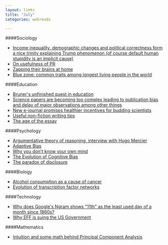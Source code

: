 ```yaml
---
layout: links
title: "July"
categories: webreads

---
```


####Sociology
  * [Income inequality, demographic changes and political correctness form a nice trinity explaining Trump phenomenon (of course default human stupidity is an implicit cause)](http://www.nytimes.com/2016/07/07/opinion/campaign-stops/how-falling-behind-the-joneses-fueled-the-rise-of-trump.html)  
  * [On usefulness of PR](http://www.paulgraham.com/submarine.html)
  * [Zapping their brains at home](http://www.nytimes.com/2016/07/24/opinion/sunday/zapping-their-brains-at-home.html)
  * [Blue zone: common traits among longest living people in the world](https://en.wikipedia.org/wiki/Blue_Zone)

####Education
  * [Bruner's unfinished quest in education](http://www.theatlantic.com/education/archive/2016/06/an-unfinished-quest-in-education/486074/)
  * [Science papers are becoming too complex leading to publication bias and delay of major observations among other things](https://www.statnews.com/2016/07/01/research-papers-science-complex/)
  * [New e-journal promises healthier incentives for budding scientists](https://www.statnews.com/2016/07/07/wellcome-trust-preprint/)
  * [Useful non-fiction writing tips](http://slatestarcodex.com/2016/02/20/writing-advice/)
  * [The age of the essay](http://www.paulgraham.com/essay.html)

####Psychology
  * [Argumentative theory of reasoning, interview with Hugo Mercier](https://www.edge.org/conversation/hugo_mercier-the-argumentative-theory)
  * [Adaptive Bias](https://en.wikipedia.org/wiki/Adaptive_bias)
  * [Why you don't know your own mind](http://www.nytimes.com/2016/07/18/opinion/why-you-dont-know-your-own-mind.html)
  * [The Evolution of Cognitive Bias][1]
  * [The paradox of disclosure](http://www.nytimes.com/2016/07/10/opinion/sunday/the-paradox-of-disclosure.html)

[1]:{{site.url}}/papers/evo_cognitiveBias.pdf

####Biology
  * [Alcohol consumption as a cause of cancer](http://onlinelibrary.wiley.com/doi/10.1111/add.13477/full)
  * [Evolution of transcription factor networks](http://www.cell.com/cell/fulltext/S0092-86741500431-6)

####Technology
  * [Why does Google's Ngram shows "11th" as the least used day of a month since 1860s?](http://drhagen.com/blog/the-missing-11th-of-the-month/)
  * [Why EFF is suing the US Government](https://www.bunniestudios.com/blog/?p=4782)

####Mathematics
  * [Intuition and some math behind Principal Component Analysis](https://www.cs.princeton.edu/picasso/mats/PCA-Tutorial-Intuition_jp.pdf)
